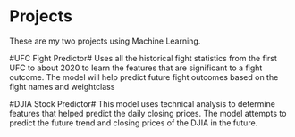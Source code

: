 # Projects
These are my two projects using Machine Learning.

#UFC Fight Predictor#
Uses all the historical fight statistics from the first UFC to about 2020 to learn the features that are significant to a fight outcome.
The model will help predict future fight outcomes based on the fight names and weightclass

#DJIA Stock Predictor#
This model uses technical analysis to determine features that helped predict the daily closing prices. The model attempts to predict the future trend and closing prices of the DJIA in the future.

